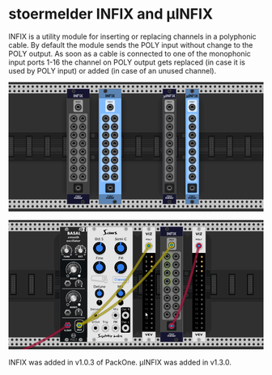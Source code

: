 # stoermelder INFIX and µINFIX

INFIX is a utility module for inserting or replacing channels in a polyphonic cable. By default the module sends the POLY input without change to the POLY output. As soon as a cable is connected to one of the monophonic input ports 1-16 the channel on POLY output gets replaced (in case it is used by POLY input) or added (in case of an unused channel).

![INFIX Intro](./Infix-intro.png)

![INFIX Intro](./Infix-replace.gif)

INFIX was added in v1.0.3 of PackOne. µINFIX was added in v1.3.0.
